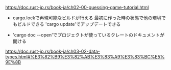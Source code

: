 https://doc.rust-jp.rs/book-ja/ch02-00-guessing-game-tutorial.html

* cargo.lockで再現可能なビルドが行える
最初に作った時の状態で他の環境でもビルドできる
'cargo update'でアップデートできる

* 'cargo doc --open'でプロジェクトが使っているクレートのドキュメントが開ける

https://doc.rust-jp.rs/book-ja/ch03-02-data-types.html#%E3%82%B9%E3%82%AB%E3%83%A9%E3%83%BC%E5%9E%8B